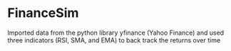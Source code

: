 # FinanceSim
Imported data from the python library yfinance (Yahoo Finance) and used three indicators (RSI, SMA, and EMA) to back track the returns over time

